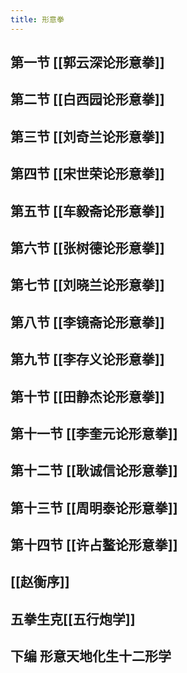 ```yaml
---
title: 形意拳
---
```


## 第一节 [[郭云深论形意拳]]

## 第二节 [[白西园论形意拳]]
## 第三节 [[刘奇兰论形意拳]]
## 第四节 [[宋世荣论形意拳]]
## 第五节 [[车毅斋论形意拳]]
## 第六节 [[张树德论形意拳]]
## 第七节 [[刘晓兰论形意拳]]
## 第八节 [[李镜斋论形意拳]]
## 第九节 [[李存义论形意拳]]
## 第十节 [[田静杰论形意拳]]
## 第十一节 [[李奎元论形意拳]]
## 第十二节 [[耿诚信论形意拳]]
## 第十三节 [[周明泰论形意拳]]
## 第十四节 [[许占鳌论形意拳]]
## [[赵衡序]]
## 五拳生克[[五行炮学]]
## 下编 形意天地化生十二形学
